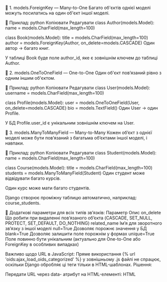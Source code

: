 🔗 1. models.ForeignKey — Many-to-One
Багато об'єктів однієї моделі можуть посилатись на один об'єкт іншої моделі.

📌 Приклад:
python
Копіювати
Редагувати
class Author(models.Model):
    name = models.CharField(max_length=100)

class Book(models.Model):
    title = models.CharField(max_length=100)
    author = models.ForeignKey(Author, on_delete=models.CASCADE)
Один автор → багато книг.

У таблиці Book буде поле author_id, яке є зовнішнім ключем до таблиці Author.

🔗 2. models.OneToOneField — One-to-One
Один об'єкт пов’язаний рівно з одним іншим об'єктом.

📌 Приклад:
python
Копіювати
Редагувати
class User(models.Model):
    username = models.CharField(max_length=100)

class Profile(models.Model):
    user = models.OneToOneField(User, on_delete=models.CASCADE)
    bio = models.TextField()
Один User → один Profile.

У БД Profile.user_id є унікальним зовнішнім ключем на User.

🔗 3. models.ManyToManyField — Many-to-Many
Кожен об’єкт з однієї моделі може бути пов’язаний з багатьма об’єктами іншої моделі, і навпаки.

📌 Приклад:
python
Копіювати
Редагувати
class Student(models.Model):
    name = models.CharField(max_length=100)

class Course(models.Model):
    title = models.CharField(max_length=100)
    students = models.ManyToManyField(Student)
Один студент може відвідувати багато курсів.

Один курс може мати багато студентів.

Django створює проміжну таблицю автоматично, наприклад: course_students.

🔧 Додаткові параметри для всіх типів зв’язків:
Параметр	Опис
on_delete	Що робити при видаленні пов’язаного об’єкта (CASCADE, SET_NULL, PROTECT, SET_DEFAULT, DO_NOTHING)
related_name	Ім’я для зворотного зв’язку з іншої моделі
null=True	Дозволяє порожнє значення у БД
blank=True	Дозволяє залишити поле порожнім у формах
unique=True	Поле повинно бути унікальним (актуально для One-to-One або ForeignKey в особливих випадках)




Важливо щодо URL в JavaScript:
Пряме використання {% url 'oids:ajax_load_oids_categorized' %} у зовнішньому .js файлі не спрацює, оскільки Django обробляє ці теги тільки в HTML-шаблонах.
Рішення:

Передати URL через data- атрибут на HTML-елементі:
HTML
